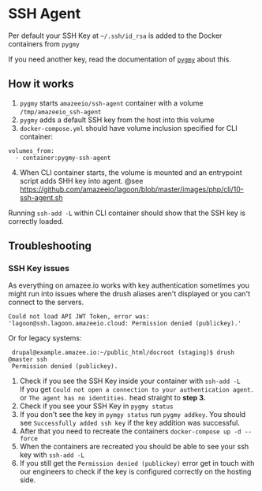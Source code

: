 # SSH Agent

Per default your SSH Key at `~/.ssh/id_rsa` is added to the Docker containers from `pygmy`

If you need another key, read the documentation of [`pygmy`](linux_pygmy.md) about this.

## How it works
1. `pygmy` starts `amazeeio/ssh-agent` container with a volume `/tmp/amazeeio_ssh-agent`
2. `pygmy` adds a default SSH key from the host into this volume
3. `docker-compose.yml` should have volume inclusion specified for CLI container:
  ```
  volumes_from:
    - container:pygmy-ssh-agent
  ```
4. When CLI container starts, the volume is mounted and an entrypoint script adds SHH key into agent.
  @see https://github.com/amazeeio/lagoon/blob/master/images/php/cli/10-ssh-agent.sh

Running `ssh-add -L` within CLI container should show that the SSH key is correctly loaded.

## Troubleshooting
### SSH Key issues

As everything on amazee.io works with key authentication sometimes you might run into issues where the drush aliases aren't displayed or you can't connect to the servers.

    Could not load API JWT Token, error was: 'lagoon@ssh.lagoon.amazeeio.cloud: Permission denied (publickey).'

Or for legacy systems:

     drupal@example.amazee.io:~/public_html/docroot (staging)$ drush @master ssh
     Permission denied (publickey).

1. Check if you see the SSH Key inside your container with `ssh-add -L` <br>
   If you get `Could not open a connection to your authentication agent.` or `The agent has no identities.` head straight to **step 3.**
2. Check if you see your SSH Key in `pygmy status`
3. If you don't see the key in `pymgy status` run `pygmy addkey`. You should see `Successfully added ssh key` if the key addition was successful.
4. After that you need to recreate the containers `docker-compose up -d --force`
5. When the containers are recreated you should be able to see your ssh key with `ssh-add -L`
6. If you still get the `Permission denied (publickey)` error get in touch with our engineers to check if the key is configured correctly on the hosting side.
